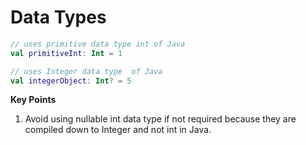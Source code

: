 # Data Types

```kotlin
// uses primitive data type int of Java
val primitiveInt: Int = 1

// uses Integer data type  of Java
val integerObject: Int? = 5
```

**Key Points**
1. Avoid using nullable int data type if not required because they are compiled down to Integer and not int in Java.

